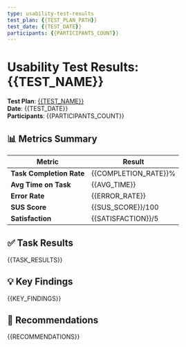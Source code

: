 ```yaml
---
type: usability-test-results
test_plan: {{TEST_PLAN_PATH}}
test_date: {{TEST_DATE}}
participants: {{PARTICIPANTS_COUNT}}
---
```


# Usability Test Results: {{TEST_NAME}}

**Test Plan**: [{{TEST_NAME}}]({{TEST_PLAN_PATH}})  
**Date**: {{TEST_DATE}}  
**Participants**: {{PARTICIPANTS_COUNT}}

## 📊 Metrics Summary

| Metric | Result |
|--------|--------|
| **Task Completion Rate** | {{COMPLETION_RATE}}% |
| **Avg Time on Task** | {{AVG_TIME}} |
| **Error Rate** | {{ERROR_RATE}} |
| **SUS Score** | {{SUS_SCORE}}/100 |
| **Satisfaction** | {{SATISFACTION}}/5 |

## ✅ Task Results

{{TASK_RESULTS}}

## 💡 Key Findings

{{KEY_FINDINGS}}

## 🎯 Recommendations

{{RECOMMENDATIONS}}

